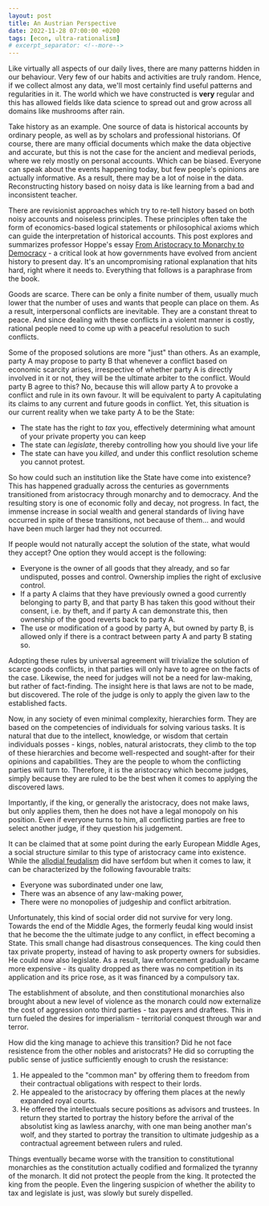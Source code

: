 ```yaml
---
layout: post
title: An Austrian Perspective
date: 2022-11-28 07:00:00 +0200
tags: [econ, ultra-rationalism]
# excerpt_separator: <!--more-->
---
```


Like virtually all aspects of our daily lives, there are many patterns hidden in our behaviour. Very few of our habits and activities are truly random. Hence, if we collect almost any data, we'll most certainly find useful patterns and regularities in it. The world which we have constructed is **very** regular and this has allowed fields like data science to spread out and grow across all domains like mushrooms after rain.

Take history as an example. One source of data is historical accounts by ordinary people, as well as by scholars and professional historians. Of course, there are many official documents which make the data objective and accurate, but this is not the case for the ancient and medieval periods, where we rely mostly on personal accounts. Which can be biased. Everyone can speak about the events happening today, but few people's opinions are actually informative. As a result, there may be a lot of noise in the data. Reconstructing history based on noisy data is like learning from a bad and inconsistent teacher.

There are revisionist approaches which try to re-tell history based on both noisy accounts and noiseless principles. These principles often take the form of economics-based logical statements or philosophical axioms which can guide the interpretation of historical accounts. This post explores and summarizes professor Hoppe's essay [From Aristocracy to Monarchy to Democracy](https://mises.org/library/aristocracy-monarchy-democracy) - a critical look at how governments have evolved from ancient history to present day. It's an uncompromising rational explanation that hits hard, right where it needs to. Everything that follows is a paraphrase from the book.

Goods are scarce. There can be only a finite number of them, usually much lower that the number of uses and wants that people can place on them. As a result, interpersonal conflicts are inevitable. They are a constant threat to peace. And since dealing with these conflicts in a violent manner is costly, rational people need to come up with a peaceful resolution to such conflicts.

Some of the proposed solutions are more "just" than others. As an example, party A may propose to party B that whenever a conflict based on economic scarcity arises, irrespective of whether party A is directly involved in it or not, they will be the ultimate arbiter to the conflict. Would party B agree to this? No, because this will allow party A to provoke a conflict and rule in its own favour. It will be equivalent to party A capitulating its claims to any current and future goods in conflict. Yet, this situation is our current reality when we take party A to be the State:
- The state has the right to *tax* you, effectively determining what amount of your private property you can keep
- The state can *legislate*, thereby controlling how you should live your life
- The state can have you *killed*, and under this conflict resolution scheme you cannot protest.

So how could such an institution like the State have come into existence? This has happened gradually across the centuries as governments transitioned from aristocracy through monarchy and to democracy. And the resulting story is one of economic folly and decay, not progress. In fact, the immense increase in social wealth and general standards of living have occurred in spite of these transitions, not because of them... and would have been much larger had they not occurred.

If people would not naturally accept the solution of the state, what would they accept? One option they would accept is the following:
- Everyone is the owner of all goods that they already, and so far undisputed, posses and control. Ownership implies the right of exclusive control.
- If a party A claims that they have previously owned a good currently belonging to party B, and that party B has taken this good without their consent, i.e. by theft, and if party A can demonstrate this, then ownership of the good reverts back to party A.
- The use or modification of a good by party A, but owned by party B, is allowed only if there is a contract between party A and party B stating so.

<!-- Write how adopting rules is like solving the task, discovery of a solution. -->

Adopting these rules by universal agreement will trivialize the solution of scarce goods conflicts, in that parties will only have to agree on the facts of the case. Likewise, the need for judges will not be a need for law-making, but rather of fact-finding. The insight here is that laws are not to be made, but discovered. The role of the judge is only to apply the given law to the established facts.

Now, in any society of even minimal complexity, hierarchies form. They are based on the competencies of individuals for solving various tasks. It is natural that due to the intellect, knowledge, or wisdom that certain individuals posses - kings, nobles, natural aristocrats, they climb to the top of these hierarchies and become well-respected and sought-after for their opinions and capabilities. They are the people to whom the conflicting parties will turn to. Therefore, it is the aristocracy which become judges, simply because they are ruled to be the best when it comes to applying the discovered laws.

Importantly, if the king, or generally the aristocracy, does not make laws, but only applies them, then he does not have a legal monopoly on his position. Even if everyone turns to him, all conflicting parties are free to select another judge, if they question his judgement.

It can be claimed that at some point during the early European Middle Ages, a social structure similar to this type of aristocracy came into existence. While the [allodial feudalism](https://en.wikipedia.org/wiki/Allod) did have serfdom but when it comes to law, it can be characterized by the following favourable traits:
- Everyone was subordinated under one law,
- There was an absence of any law-making power,
- There were no monopolies of judgeship and conflict arbitration.

Unfortunately, this kind of social order did not survive for very long. Towards the end of the Middle Ages, the formerly feudal king would insist that he become the the ultimate judge to any conflict, in effect becoming a State. This small change had disastrous consequences. The king could then tax private property, instead of having to ask property owners for subsidies. He could now also legislate. As a result, law enforcement gradually became more expensive - its quality dropped as there was no competition in its application and its price rose, as it was financed by a compulsory tax.

The establishment of absolute, and then constitutional monarchies also brought about a new level of violence as the monarch could now externalize the cost of aggression onto third parties - tax payers and draftees. This in turn fueled the desires for imperialism - territorial conquest through war and terror.

How did the king manage to achieve this transition? Did he not face resistence from the other nobles and aristocrats? He did so corrupting the public sense of justice sufficiently enough to crush the resistance:
1. He appealed to the "common man" by offering them to freedom from their contractual obligations with respect to their lords.
2. He appealed to the aristocracy by offering them places at the newly expanded royal courts.
3. He offered the intellectuals secure positions as advisors and trustees. In return they started to portray the history before the arrival of the absolutist king as lawless anarchy, with one man being another man's wolf, and they started to portray the transition to ultimate judgeship as a contractual agreement between rulers and ruled.

Things eventually became worse with the transition to constitutional monarchies as the constitution actually codified and formalized the tyranny of the monarch. It did not protect the people from the king. It protected the king from the people. Even the lingering suspicion of whether the ability to tax and legislate is just, was slowly but surely dispelled.






